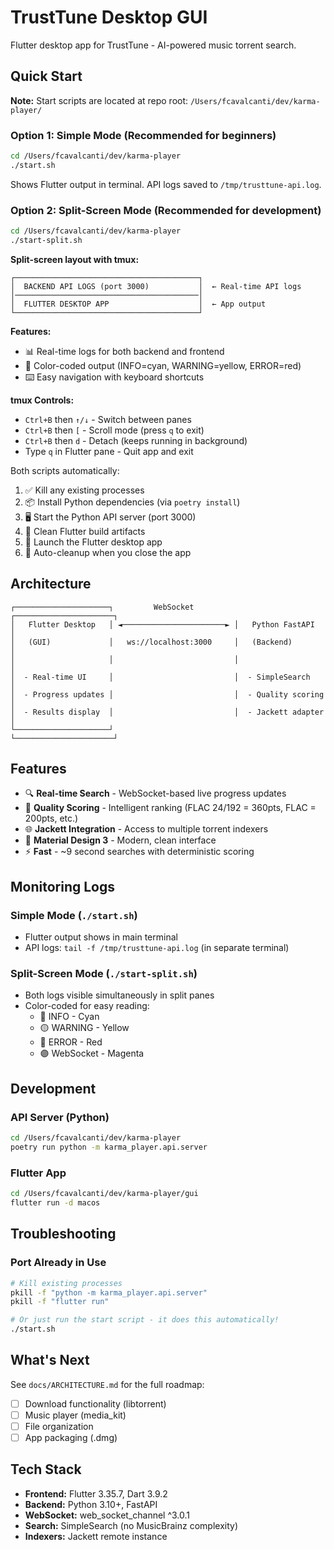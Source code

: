 # TrustTune Desktop GUI

Flutter desktop app for TrustTune - AI-powered music torrent search.

## Quick Start

**Note:** Start scripts are located at repo root: `/Users/fcavalcanti/dev/karma-player/`

### Option 1: Simple Mode (Recommended for beginners)

```bash
cd /Users/fcavalcanti/dev/karma-player
./start.sh
```

Shows Flutter output in terminal. API logs saved to `/tmp/trusttune-api.log`.

### Option 2: Split-Screen Mode (Recommended for development)

```bash
cd /Users/fcavalcanti/dev/karma-player
./start-split.sh
```

**Split-screen layout with tmux:**

```
┌─────────────────────────────────────────┐
│  BACKEND API LOGS (port 3000)           │  ← Real-time API logs
│─────────────────────────────────────────│
│  FLUTTER DESKTOP APP                    │  ← App output
└─────────────────────────────────────────┘
```

**Features:**
- 📊 Real-time logs for both backend and frontend
- 🎨 Color-coded output (INFO=cyan, WARNING=yellow, ERROR=red)
- ⌨️ Easy navigation with keyboard shortcuts

**tmux Controls:**
- `Ctrl+B` then `↑/↓` - Switch between panes
- `Ctrl+B` then `[` - Scroll mode (press `q` to exit)
- `Ctrl+B` then `d` - Detach (keeps running in background)
- Type `q` in Flutter pane - Quit app and exit

Both scripts automatically:
1. ✅ Kill any existing processes
2. 📦 Install Python dependencies (via `poetry install`)
3. 🖥️ Start the Python API server (port 3000)
4. 🧹 Clean Flutter build artifacts
5. 🚀 Launch the Flutter desktop app
6. 🛑 Auto-cleanup when you close the app

## Architecture

```
┌─────────────────────┐         WebSocket         ┌──────────────────────┐
│   Flutter Desktop   │ ◄───────────────────────► │   Python FastAPI     │
│   (GUI)             │   ws://localhost:3000     │   (Backend)          │
│                     │                           │                      │
│  - Real-time UI     │                           │  - SimpleSearch      │
│  - Progress updates │                           │  - Quality scoring   │
│  - Results display  │                           │  - Jackett adapter   │
└─────────────────────┘                           └──────────────────────┘
```

## Features

- 🔍 **Real-time Search** - WebSocket-based live progress updates
- 🎯 **Quality Scoring** - Intelligent ranking (FLAC 24/192 = 360pts, FLAC = 200pts, etc.)
- 🌐 **Jackett Integration** - Access to multiple torrent indexers
- 🎨 **Material Design 3** - Modern, clean interface
- ⚡ **Fast** - ~9 second searches with deterministic scoring

## Monitoring Logs

### Simple Mode (`./start.sh`)
- Flutter output shows in main terminal
- API logs: `tail -f /tmp/trusttune-api.log` (in separate terminal)

### Split-Screen Mode (`./start-split.sh`)
- Both logs visible simultaneously in split panes
- Color-coded for easy reading:
  - 🔵 INFO - Cyan
  - 🟡 WARNING - Yellow
  - 🔴 ERROR - Red
  - 🟣 WebSocket - Magenta

## Development

### API Server (Python)
```bash
cd /Users/fcavalcanti/dev/karma-player
poetry run python -m karma_player.api.server
```

### Flutter App
```bash
cd /Users/fcavalcanti/dev/karma-player/gui
flutter run -d macos
```

## Troubleshooting

### Port Already in Use

```bash
# Kill existing processes
pkill -f "python -m karma_player.api.server"
pkill -f "flutter run"

# Or just run the start script - it does this automatically!
./start.sh
```

## What's Next

See `docs/ARCHITECTURE.md` for the full roadmap:

- [ ] Download functionality (libtorrent)
- [ ] Music player (media_kit)
- [ ] File organization
- [ ] App packaging (.dmg)

## Tech Stack

- **Frontend:** Flutter 3.35.7, Dart 3.9.2
- **Backend:** Python 3.10+, FastAPI
- **WebSocket:** web_socket_channel ^3.0.1
- **Search:** SimpleSearch (no MusicBrainz complexity)
- **Indexers:** Jackett remote instance
